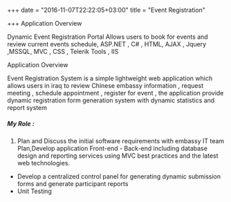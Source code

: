 +++
date = "2016-11-07T22:22:05+03:00"
title = "Event Registration"

+++
Application Overview

Dynamic Event Registration Portal Allows users to book for events and review current events schedule,  ASP.NET , C# , HTML, AJAX , Jquery ,MSSQL, MVC , CSS , Telerik Tools , IIS

Application Overview

Event Registration System is a simple lightweight web application which allows users in iraq to review Chinese embassy information , request meeting , schedule appointment , register for event , the application provide dynamic registration form generation system with dynamic statistics and report system

##### My Role :

1. Plan and Discuss the initial software requirements with embassy IT team
 Plan,Develop application Front-end - Back-end including database design and reporting services using MVC best practices and the latest web technologies.
* Develop a centralized control panel for generating dynamic submission forms and generate participant reports
* Unit Testing
